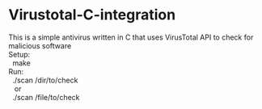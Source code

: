 # Virustotal-C-integration
This is a simple antivirus written in C that uses VirusTotal API to check for malicious software  
Setup:  
&nbsp;&nbsp;make  
Run:  
&nbsp;&nbsp;./scan /dir/to/check  
&nbsp;&nbsp; or  
&nbsp;&nbsp;./scan /file/to/check
